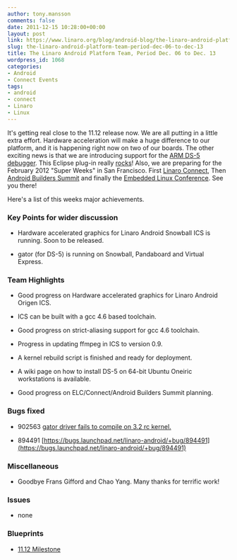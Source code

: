 ```yaml
---
author: tony.mansson
comments: false
date: 2011-12-15 10:28:00+00:00
layout: post
link: https://www.linaro.org/blog/android-blog/the-linaro-android-platform-team-period-dec-06-to-dec-13/
slug: the-linaro-android-platform-team-period-dec-06-to-dec-13
title: The Linaro Android Platform Team, Period Dec. 06 to Dec. 13
wordpress_id: 1068
categories:
- Android
- Connect Events
tags:
- android
- connect
- Linaro
- Linux
---
```


It's getting real close to the 11.12 release now. We are all putting in a little extra effort. Hardware acceleration will make a huge difference to our platform, and it is happening right now on two of our boards. The other exciting news is that we are introducing support for the [ARM DS-5 debugger](http://www.arm.com/products/tools/software-tools/ds-5/community-edition/index.php). This Eclipse plug-in really [rocks](https://wiki.linaro.org/Platform/DevPlatform/DS5)! Also, we are preparing for the February 2012 "Super Weeks" in San Francisco. First [Linaro Connect](http://connect.linaro.org/), Then [Android Builders Summit](https://events.linuxfoundation.org/events/android-builders-summit/) and finally the [Embedded Linux Conference](https://events.linuxfoundation.org/events/embedded-linux-conference). See you there!

Here's a list of this weeks major achievements.


### Key Points for wider discussion





	
  * Hardware accelerated graphics for Linaro Android Snowball ICS is running. Soon to be released.

	
  * gator (for DS-5) is running on Snowball, Pandaboard and Virtual Express.




### Team Highlights





	
  * Good progress on Hardware accelerated graphics for Linaro Android Origen ICS.

	
  * ICS can be built with a gcc 4.6 based toolchain.

	
  * Good progress on strict-aliasing support for gcc 4.6 toolchain.

	
  * Progress in updating ffmpeg in ICS to version 0.9.

	
  * A kernel rebuild script is finished and ready for deployment.

	
  * A wiki page on how to install DS-5 on 64-bit Ubuntu Oneiric workstations is available.

	
  * Good progress on ELC/Connect/Android Builders Summit planning.




### Bugs fixed





	
  * 902563 [gator driver fails to compile on 3.2 rc kernel.](https://bugs.launchpad.net/linaro-android/+bug/902563)

	
  * 894491 [https://bugs.launchpad.net/linaro-android/+bug/894491](https://bugs.launchpad.net/linaro-android/+bug/894491)




### Miscellaneous





	
  * Goodbye Frans Gifford and Chao Yang. Many thanks for terrific work!




### Issues





	
  * none




### Blueprints





   
  * [11.12 Milestone](https://launchpad.net/linaro-android/+milestone/11.12)
